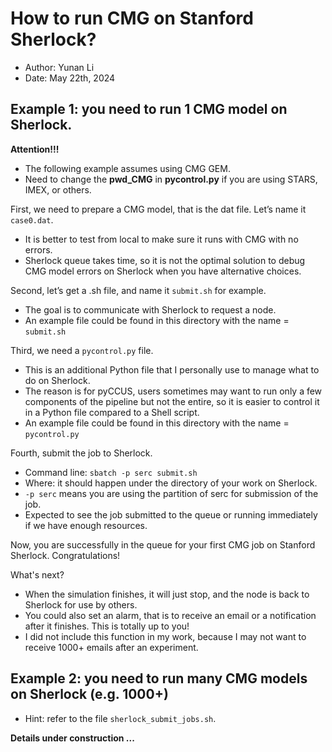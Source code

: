 # How to run CMG on Stanford Sherlock?

- Author: Yunan Li
- Date: May 22th, 2024

## Example 1: you need to run 1 CMG model on Sherlock.

**Attention!!!**
- The following example assumes using CMG GEM.
- Need to change the **pwd_CMG** in **pycontrol.py** if you are using STARS, IMEX, or others.

First, we need to prepare a CMG model, that is the dat file. Let’s name it `case0.dat`. 
- It is better to test from local to make sure it runs with CMG with no errors.
- Sherlock queue takes time, so it is not the optimal solution to debug CMG model errors on Sherlock when you have alternative choices.

Second, let’s get a .sh file, and name it `submit.sh` for example. 
- The goal is to communicate with Sherlock to request a node.
- An example file could be found in this directory with the name = `submit.sh`

Third, we need a `pycontrol.py` file. 
- This is an additional Python file that I personally use to manage what to do on Sherlock.
- The reason is for pyCCUS, users sometimes may want to run only a few components of the pipeline but not the entire, so it is easier to control it in a Python file compared to a Shell script.
- An example file could be found in this directory with the name = `pycontrol.py`

Fourth, submit the job to Sherlock. 
- Command line: `sbatch -p serc submit.sh`
- Where: it should happen under the directory of your work on Sherlock.
- `-p serc` means you are using the partition of serc for submission of the job.
- Expected to see the job submitted to the queue or running immediately if we have enough resources. 

Now, you are successfully in the queue for your first CMG job on Stanford Sherlock. Congratulations!

What's next?

- When the simulation finishes, it will just stop, and the node is back to Sherlock for use by others.
- You could also set an alarm, that is to receive an email or a notification after it finishes. This is totally up to you!
- I did not include this function in my work, because I may not want to receive 1000+ emails after an experiment. 

## Example 2: you need to run many CMG models on Sherlock (e.g. 1000+)

- Hint: refer to the file `sherlock_submit_jobs.sh`.

**Details under construction ...**

